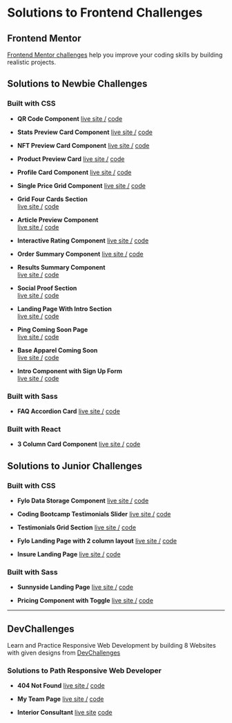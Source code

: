 # Solutions to Frontend Challenges

## Frontend Mentor
[Frontend Mentor challenges](https://www.frontendmentor.io/) help you improve your coding skills by building realistic projects.

## Solutions to Newbie Challenges

### Built with CSS


  - **QR Code Component** 
[live site /](https://amansgz.github.io/css-qr-code-component/)  [code](https://github.com/amansgz/css-qr-code-component)  


  - **Stats Preview Card Component**
[live site /](https://amansgz.github.io/css-stats-preview-card-component/)  [code](https://github.com/amansgz/css-stats-preview-card-component)


  - **NFT Preview Card Component**
[live site /](https://amansgz.github.io/css-nft-preview-card/)  [code](https://github.com/amansgz/css-nft-preview-card)


  - **Product Preview Card** 
[live site /](https://amansgz.github.io/bootstrap-product-preview-card/)  [code](https://github.com/amansgz/bootstrap-product-preview-card) 

  - **Profile Card Component** 
[live site /](https://amansgz.github.io/css-profile-card-component/)  [code](https://github.com/amansgz/css-profile-card-component)

  - **Single Price Grid Component**
[live site /](https://amansgz.github.io/css-single-price-grid-component/)  [code](https://github.com/amansgz/css-single-price-grid-component)


  - **Grid Four Cards Section**  
[live site /](https://amansgz.github.io/css-grid-four-cards-section/)  [code](https://github.com/amansgz/css-grid-four-cards-section)


  - **Article Preview Component**  
[live site /](https://amansgz.github.io/css-article-preview-component/)  [code](https://github.com/amansgz/css-article-preview-component)


  - **Interactive Rating Component**
[live site /](https://amansgz.github.io/css-interactive-rating-component/)  [code](https://github.com/amansgz/css-interactive-rating-component)  

  - **Order Summary Component** 
[live site /](https://amansgz.github.io/css-order-summary-component/) [code](https://github.com/amansgz/css-order-summary-component)

  - **Results Summary Component**   
[live site /](https://amansgz.github.io/css-results-summary-component/)  [code](https://github.com/amansgz/css-results-summary-component)  

  - **Social Proof Section**  
[live site /](https://amansgz.github.io/css-social-proof-section/)  [code](https://github.com/amansgz/css-social-proof-section)


  - **Landing Page With Intro Section**    
[live site /](https://amansgz.github.io/css-landing-page-with-intro-section/)  [code](https://github.com/amansgz/css-landing-page-with-intro-section)


  - **Ping Coming Soon Page**    
[live site /](https://amansgz.github.io/bootstrap-ping-coming-soon-page/)  [code](https://github.com/amansgz/bootstrap-ping-coming-soon-page) 

  - **Base Apparel Coming Soon**  
[live site /](https://amansgz.github.io/css-base-apparel-coming-soon/)  [code](https://github.com/amansgz/css-base-apparel-coming-soon)


  - **Intro Component with Sign Up Form**  
[live site /](https://amansgz.github.io/css-intro-component-with-sign-up-form/)  [code](https://github.com/amansgz/css-intro-component-with-sign-up-form)




### Built with Sass

  - **FAQ Accordion Card** 
[live site /](https://scss-faq-accordion-card.netlify.app/)  [code](https://github.com/amansgz/scss-faq-accordion-card)  


### Built with React

  - **3 Column Card Component**
[live site /](https://react-3-column-card.netlify.app/)  [code](https://github.com/amansgz/react-3-column-card-component)  


## Solutions to Junior Challenges

### Built with CSS

- **Fylo Data Storage Component**
[live site /](https://amansgz.github.io/css-fylo-data-storage-component/) [code](https://github.com/amansgz/css-fylo-data-storage-component)

- **Coding Bootcamp Testimonials Slider**
[live site /](https://amansgz.github.io/css-coding-bootcamp-testimonials-slider/)  [code](https://github.com/amansgz/css-coding-bootcamp-testimonials-slider)

- **Testimonials Grid Section**
[live site /](https://amansgz.github.io/css-testimonials-grid-section/)  [code](https://github.com/amansgz/css-testimonials-grid-section)

- **Fylo Landing Page with 2 column layout**
[live site /](https://amansgz.github.io/css-landing-page-with-2-column-layout/)  [code](https://github.com/amansgz/css-landing-page-with-2-column-layout)

- **Insure Landing Page**
[live site /](https://amansgz.github.io/css-insure-landing-page/)  [code](https://github.com/amansgz/css-insure-landing-page)

### Built with Sass

- **Sunnyside Landing Page**
[live site /](https://sass-sunnyside-landing-page.netlify.app/)  [code](https://github.com/amansgz/sass-sunnyside-landing-page)

- **Pricing Component with Toggle**
[live site /](https://sass-pricing-component-with-toggle.netlify.app/)  [code](https://github.com/amansgz/sass-pricing-component-with-toggle)


--- 
## DevChallenges

Learn and Practice Responsive Web Development by building 8 Websites with given designs from [DevChallenges](https://devchallenges.io/paths/responsive-web-developer)


### Solutions to Path Responsive Web Developer

- **404 Not Found**
[live site /](https://amansgz.github.io/css-404-not-found/) [code](https://github.com/amansgz/css-404-not-found)

- **My Team Page**
[live site /](https://amansgz.github.io/css-my-team-page/) [code](https://github.com/amansgz/css-my-team-page) 

- **Interior Consultant**
[live site](https://amansgz.github.io/css-interior-consultant/) [code](https://github.com/amansgz/css-interior-consultant)

